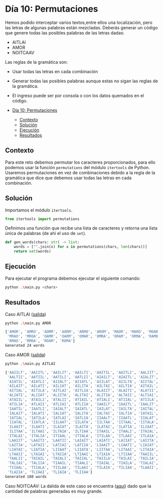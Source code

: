 # Día 10: Permutaciones

Hemos podido interceptar varios textos,entre ellos una localización, pero las letras de algunas palabras están mezcladas. Deberás generar un código que genere todas las posibles palabras de las letras dadas:

- AITLAI
- AMOR
- NOITCAAV

Las reglas de la gramática son:

- Usar todas las letras en cada combinación
- Generar todas las posibles palabras aunque estas no sigan las reglas de la gramática.
- El ingreso puede ser por consola o con los datos quemados en el código.

- [Día 10: Permutaciones](#día-10-permutaciones)
  - [Contexto](#contexto)
  - [Solución](#solución)
  - [Ejecución](#ejecución)
  - [Resultados](#resultados)

## Contexto

Para este reto debemos permutar los caracteres proporcionados, para ello podemos usar la función `permutations` del módulo `itertools` de Python. Usaremos permutaciones en vez de combinaciones debido a la regla de la gramática que dice que debemos usar todas las letras en cada combinación.

## Solución

Importamos el módulo `itertools`.

```python
from itertools import permutations
```

Definimos una función que recibe una lista de caracteres y retorna una lista única de palabras (de ahí el uso de `set`).

```python
def gen_words(chars: str) -> list:
    words = ["".join(x) for x in permutations(chars, len(chars))]
    return set(words)
```

## Ejecución

Para ejecutar el programa debemos ejecutar el siguiente comando:

```bash
python .\main.py <chars>
```

## Resultados

Caso AITLAI ([salida](output/AITLAI.txt))

```bash
python .\main.py AMOR

{'AMOR', 'AMRO', 'AOMR', 'AORM', 'ARMO', 'AROM', 'MAOR', 'MARO', 'MOAR', 'MORA',
 'MRAO', 'MROA', 'OAMR', 'OARM', 'OMAR', 'OMRA', 'ORAM', 'ORMA', 'RAMO', 'RAOM',
 'RMAO', 'RMOA', 'ROAM', 'ROMA'}
Generated 24 words
```

Caso AMOR ([salida](output/AMOR.txt))

```bash
python .\main.py AITLAI

{'AAIILT', 'AAIITL', 'AAILIT', 'AAILTI', 'AAITIL', 'AAITLI', 'AALIIT', 'AALITI',
 'AALTII', 'AATIIL', 'AATILI', 'AATLII', 'AIAILT', 'AIAITL', 'AIALIT', 'AIALTI',
 'AIATIL', 'AIATLI', 'AIIALT', 'AIIATL', 'AIILAT', 'AIILTA', 'AIITAL', 'AIITLA',
 'AILAIT', 'AILATI', 'AILIAT', 'AILITA', 'AILTAI', 'AILTIA', 'AITAIL', 'AITALI',
 'AITIAL', 'AITILA', 'AITLAI', 'AITLIA', 'ALAIIT', 'ALAITI', 'ALATII', 'ALIAIT',
 'ALIATI', 'ALIIAT', 'ALIITA', 'ALITAI', 'ALITIA', 'ALTAII', 'ALTIAI', 'ALTIIA',
 'ATAIIL', 'ATAILI', 'ATALII', 'ATIAIL', 'ATIALI', 'ATIIAL', 'ATIILA', 'ATILAI',
 'ATILIA', 'ATLAII', 'ATLIAI', 'ATLIIA', 'IAAILT', 'IAAITL', 'IAALIT', 'IAALTI',
 'IAATIL', 'IAATLI', 'IAIALT', 'IAIATL', 'IAILAT', 'IAILTA', 'IAITAL', 'IAITLA',
 'IALAIT', 'IALATI', 'IALIAT', 'IALITA', 'IALTAI', 'IALTIA', 'IATAIL', 'IATALI',
 'IATIAL', 'IATILA', 'IATLAI', 'IATLIA', 'IIAALT', 'IIAATL', 'IIALAT', 'IIALTA',
 'IIATAL', 'IIATLA', 'IILAAT', 'IILATA', 'IILTAA', 'IITAAL', 'IITALA', 'IITLAA',
 'ILAAIT', 'ILAATI', 'ILAIAT', 'ILAITA', 'ILATAI', 'ILATIA', 'ILIAAT', 'ILIATA',
 'ILITAA', 'ILTAAI', 'ILTAIA', 'ILTIAA', 'ITAAIL', 'ITAALI', 'ITAIAL', 'ITAILA',
 'ITALAI', 'ITALIA', 'ITIAAL', 'ITIALA', 'ITILAA', 'ITLAAI', 'ITLAIA', 'ITLIAA',
 'LAAIIT', 'LAAITI', 'LAATII', 'LAIAIT', 'LAIATI', 'LAIIAT', 'LAIITA', 'LAITAI',
 'LAITIA', 'LATAII', 'LATIAI', 'LATIIA', 'LIAAIT', 'LIAATI', 'LIAIAT', 'LIAITA',
 'LIATAI', 'LIATIA', 'LIIAAT', 'LIIATA', 'LIITAA', 'LITAAI', 'LITAIA', 'LITIAA',
 'LTAAII', 'LTAIAI', 'LTAIIA', 'LTIAAI', 'LTIAIA', 'LTIIAA', 'TAAIIL', 'TAAILI',
 'TAALII', 'TAIAIL', 'TAIALI', 'TAIIAL', 'TAIILA', 'TAILAI', 'TAILIA', 'TALAII',
 'TALIAI', 'TALIIA', 'TIAAIL', 'TIAALI', 'TIAIAL', 'TIAILA', 'TIALAI', 'TIALIA',
 'TIIAAL', 'TIIALA', 'TIILAA', 'TILAAI', 'TILAIA', 'TILIAA', 'TLAAII', 'TLAIAI',
 'TLAIIA', 'TLIAAI', 'TLIAIA', 'TLIIAA'}
Generated 180 words
```

Caso NOITCAAV: La dalida de este caso se encuentra ([aquí](output/NOITCAAV.txt)) dado que la cantidad de palabras generadas es muy grande.